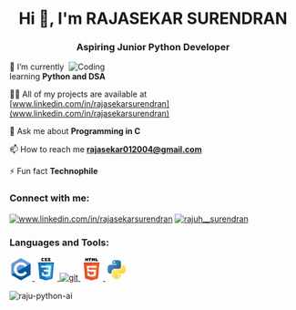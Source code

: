 
<h1 align="center">Hi 👋, I'm RAJASEKAR SURENDRAN</h1>
<h3 align="center">Aspiring Junior Python Developer</h3>
<img align="right" alt="Coding" width="400" src="https://media1.giphy.com/media/v1.Y2lkPTc5MGI3NjExeXhxOW85dG1scnBnMmszdmRsaXVuNzF4Y3Fsb2R6emxvYnUzNWsxZiZlcD12MV9pbnRlcm5hbF9naWZfYnlfaWQmY3Q9Zw/26tn33aiTi1jkl6H6/giphy.gif")

🌱 I’m currently learning **Python and DSA**

 👨‍💻 All of my projects are available at [www.linkedin.com/in/rajasekarsurendran](www.linkedin.com/in/rajasekarsurendran)

💬 Ask me about **Programming in C**

📫 How to reach me **rajasekar012004@gmail.com**

⚡ Fun fact **Technophile**

<h3 align="left">Connect with me:</h3>
<p align="left">
<a href="https://linkedin.com/in/www.linkedin.com/in/rajasekarsurendran" target="blank"><img align="center" src="https://raw.githubusercontent.com/rahuldkjain/github-profile-readme-generator/master/src/images/icons/Social/linked-in-alt.svg" alt="www.linkedin.com/in/rajasekarsurendran" height="30" width="40" /></a>
<a href="https://instagram.com/rajuh__surendran" target="blank"><img align="center" src="https://raw.githubusercontent.com/rahuldkjain/github-profile-readme-generator/master/src/images/icons/Social/instagram.svg" alt="rajuh__surendran" height="30" width="40" /></a>
</p>

<h3 align="left">Languages and Tools:</h3>
<p align="left"> <a href="https://www.cprogramming.com/" target="_blank" rel="noreferrer"> <img src="https://raw.githubusercontent.com/devicons/devicon/master/icons/c/c-original.svg" alt="c" width="40" height="40"/> </a> <a href="https://www.w3schools.com/css/" target="_blank" rel="noreferrer"> <img src="https://raw.githubusercontent.com/devicons/devicon/master/icons/css3/css3-original-wordmark.svg" alt="css3" width="40" height="40"/> </a> <a href="https://git-scm.com/" target="_blank" rel="noreferrer"> <img src="https://www.vectorlogo.zone/logos/git-scm/git-scm-icon.svg" alt="git" width="40" height="40"/> </a> <a href="https://www.w3.org/html/" target="_blank" rel="noreferrer"> <img src="https://raw.githubusercontent.com/devicons/devicon/master/icons/html5/html5-original-wordmark.svg" alt="html5" width="40" height="40"/> </a> <a href="https://www.python.org" target="_blank" rel="noreferrer"> <img src="https://raw.githubusercontent.com/devicons/devicon/master/icons/python/python-original.svg" alt="python" width="40" height="40"/> </a> </p>

<p><img align="center" src="https://github-readme-stats.vercel.app/api/top-langs?username=raju-python-ai&show_icons=true&locale=en&layout=compact" alt="raju-python-ai" /></p>



